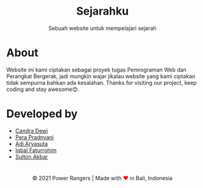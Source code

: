 <div align="center">
  <h1>Sejarahku</h1>
  <p>Sebuah website untuk mempelajari sejarah</p>
</div>

# About
Website ini kami ciptakan sebagai proyek tugas Pemrograman Web dan Perangkat Bergerak, jadi mungkin wajar jikalau website yang kami ciptakan tidak sempurna bahkan ada kesalahan. Thanks for visiting our project, keep coding and stay awesome😊.

# Developed by
* [Candra Dewi](https://github.com/candradewi)
* [Pera Pradnyani](https://github.com/perapradnyani)
* [Adi Aryasuta](https://github.com/adiiaryasutaa)
* [Iqbal Faturrohim](https://github.com/iqbalfaturrohim)
* [Sulton Akbar](https://github.com/sultonakbar)

# 

<div align="center">
  © 2021 Power Rangers | Made with <span style="color: red;">❤</span> in Bali, Indonesia
</div>  

